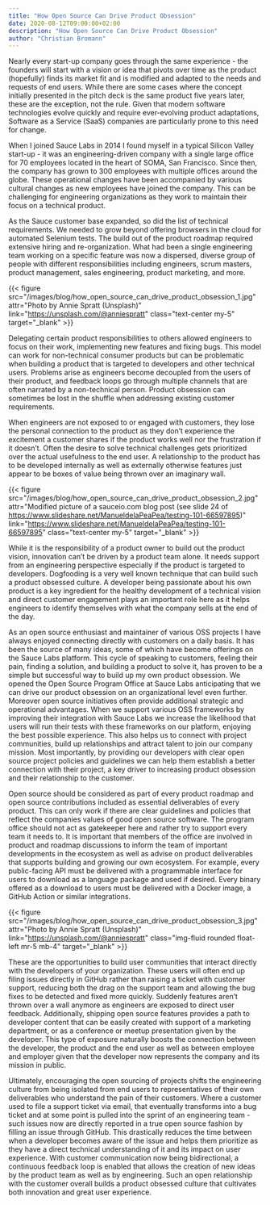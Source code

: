 ```yaml
---
title: "How Open Source Can Drive Product Obsession"
date: 2020-08-12T09:00:00+02:00
description: "How Open Source Can Drive Product Obsession"
author: "Christian Bromann"
---
```


Nearly every start-up company goes through the same experience - the founders 
will start with a vision or idea that pivots over time as the product (hopefully) 
finds its market fit and is modified and adapted to the needs and requests of end 
users. While there are some cases where the concept initially presented in the 
pitch deck is the same product five years later, these are the exception, not the 
rule. Given that modern software technologies evolve quickly and require 
ever-evolving product adaptations, Software as a Service (SaaS) companies are 
particularly prone to this need for change. 

When I joined Sauce Labs in 2014 I found myself in a typical Silicon Valley 
start-up - it was an engineering-driven company with a single large office for 
70 employees located in the heart of SOMA, San Francisco. Since then, the company 
has grown to 300 employees with multiple offices around the globe. These 
operational changes have been accompanied by various cultural changes as new 
employees have joined the company. This can be challenging for engineering 
organizations as they work to maintain their focus on a technical product.

As the Sauce customer base expanded, so did the list of technical requirements. 
We needed to grow beyond offering browsers in the cloud for automated Selenium 
tests. The build out of the product roadmap required extensive hiring and 
re-organization. What had been a single engineering team working on a specific 
feature was now a dispersed, diverse group of people with different 
responsibilities including engineers, scrum masters, product management, 
sales engineering, product marketing, and more.


{{< figure src="/images/blog/how_open_source_can_drive_product_obsession_1.jpg" attr="Photo by Annie Spratt (Unsplash)" link="https://unsplash.com/@anniespratt" class="text-center my-5" target="_blank" >}}

Delegating certain product responsibilities to others allowed engineers to 
focus on their work, implementing new features and fixing bugs. This model 
can work for non-technical consumer products but can be problematic when 
building a product that is targeted to developers and other technical users. 
Problems arise as engineers become decoupled from the users of their product, 
and feedback loops go through multiple channels that are often narrated by a 
non-technical person. Product obsession can sometimes be lost in the shuffle 
when addressing existing customer requirements.

When engineers are not exposed to or engaged with customers, they lose the 
personal connection to the product as they don’t experience the excitement 
a customer shares if the product works well nor the frustration if it doesn’t. 
Often the desire to solve technical challenges gets prioritized over the 
actual usefulness to the end user. A relationship to the product has to be 
developed internally as well as externally otherwise features just appear 
to be boxes of value being thrown over an imaginary wall.

{{< figure src="/images/blog/how_open_source_can_drive_product_obsession_2.jpg" attr="Modified picture of a sauceio.com blog post (see slide 24 of https://www.slideshare.net/ManueldelaPeaPea/testing-101-66597895)" link="https://www.slideshare.net/ManueldelaPeaPea/testing-101-66597895" class="text-center my-5" target="_blank" >}}

While it is the responsibility of a product owner to build out the product 
vision, innovation can’t be driven by a product team alone. It needs support 
from an engineering perspective especially if the product is targeted to 
developers. Dogfooding is a very well known technique that can build such a 
product obsessed culture. A developer being passionate about his own product 
is a key ingredient for the healthy development of a technical vision and 
direct customer engagement plays an important role here as it helps engineers 
to identify themselves with what the company sells at the end of the day.

As an open source enthusiast and maintainer of various OSS projects I have always 
enjoyed connecting directly with customers on a daily basis. It has been the 
source of many ideas, some of which have become offerings on the Sauce Labs 
platform. This cycle of speaking to customers, feeling their pain, finding a 
solution, and building a product to solve it, has proven to be a simple but 
successful way to build up my own product obsession. We opened the Open Source 
Program Office at Sauce Labs anticipating that we can drive our product 
obsession on an organizational level even further. Moreover open source 
initiatives often provide additional strategic and operational advantages. 
When we support various OSS frameworks by improving their integration with 
Sauce Labs we increase the likelihood that users will run their tests with 
these frameworks on our platform, enjoying the best possible experience. 
This also helps us to connect with project communities, build up relationships 
and attract talent to join our company mission. Most importantly, by 
providing our developers with clear open source project policies and guidelines 
we can help them establish a better connection with their project, a key 
driver to increasing product obsession and their relationship to the customer.

Open source should be considered as part of every product roadmap and open 
source contributions included as essential deliverables of every product. 
This can only work if there are clear guidelines and policies that reflect 
the companies values of good open source software. The program office should 
not act as gatekeeper here and rather try to support every team it needs to. 
It is important that members of the office are involved in product and roadmap 
discussions to inform the team of important developments in the ecosystem as 
well as advise on product deliverables that supports building and growing our 
own ecosystem. For example, every public-facing API must be delivered with a 
programmable interface for users to download as a language package and used if 
desired. Every binary offered as a download to users must be delivered with a 
Docker image, a GitHub Action or similar integrations.

{{< figure src="/images/blog/how_open_source_can_drive_product_obsession_3.jpg" attr="Photo by Annie Spratt (Unsplash)" link="https://unsplash.com/@anniespratt" class="img-fluid rounded float-left mr-5 mb-4" target="_blank" >}}

These are the opportunities to build user communities that interact directly 
with the developers of your organization. These users will often end up filing 
issues directly in GitHub rather than raising a ticket with customer support, 
reducing both the drag on the support team and allowing the bug fixes to be 
detected and fixed more quickly. Suddenly features aren’t thrown over a wall 
anymore as engineers are exposed to direct user feedback. Additionally, shipping 
open source features provides a path to developer content that can be easily 
created with support of a marketing department, or as a conference or meetup 
presentation given by the developer. This type of exposure naturally boosts the 
connection between the developer, the product and the end user as well as between 
employee and employer given that the developer now represents the company and 
its mission in public.

Ultimately, encouraging the open sourcing of projects shifts the engineering 
culture from being isolated from end users to representatives of their own 
deliverables who understand the pain of their customers. Where a customer used 
to file a support ticket via email, that eventually transforms into a bug ticket 
and at some point is pulled into the sprint of an engineering team - such issues 
now are directly reported in a true open source fashion by filling an issue 
through GitHub. This drastically reduces the time between when a developer becomes 
aware of the issue and helps them prioritize as they have a direct technical 
understanding of it and its impact on user experience. With customer communication 
now being bidirectional, a continuous feedback loop is enabled that allows the 
creation of new ideas by the product team as well as by engineering. Such an 
open relationship with the customer overall builds a product obsessed culture 
that cultivates both innovation and great user experience.